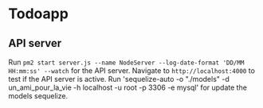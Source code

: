 # Todoapp

## API server

Run `pm2 start server.js --name NodeServer --log-date-format 'DD/MM HH:mm:ss' --watch` for the API server. Navigate to `http://localhost:4000` to test if the API server is active.
Run 'sequelize-auto -o "./models" -d un_ami_pour_la_vie -h localhost -u root -p 3306  -e mysql' for update the models sequelize.

